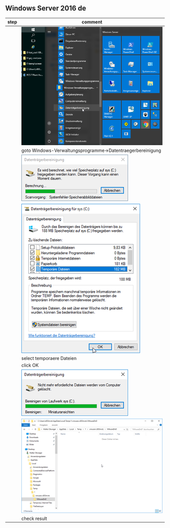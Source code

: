 ## Windows Server 2016 de

| step  | comment       |
| ----: | ----          |
|       | ![clean up](./e_scr/WinSrv2016clean_01_de.png)
|       | goto Windows-Verwaltungsprogramme->Datentraegerbereinigung
|       | ![clean up](./e_scr/WinSrv2016clean_02_de.png)
|       | ![clean up](./e_scr/WinSrv2016clean_03_de.png)
|       | select temporaere Dateien
|       | click OK
|       | ![clean up](./e_scr/WinSrv2016clean_04_de.png)
|       | ![clean up](./e_scr/WinSrv2016clean_05_de.png)
|       | check result
